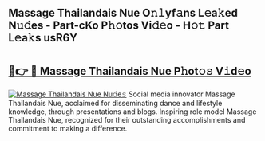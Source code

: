 ## Massage Thailandais Nue O𝚗𝚕yf𝚊ns L𝚎a𝚔ed N𝚞𝚍es - Part-cKo P𝚑𝚘tos Vi𝚍𝚎o - H𝚘𝚝 Part L𝚎a𝚔s usR6Y

# <h2><a href="http://kf5xhci.oniu.top/?m=Massage+Thailandais+Nue">🔗👉 🔴 Massage Thailandais Nue P𝚑ot𝚘𝚜 V𝚒d𝚎o</a></h2>

[![Massage Thailandais Nue Nu𝚍e𝚜](https://i.imgur.com/0qMVB7G.gif)](http://kf5xhci.oniu.top/?m=Massage+Thailandais+Nue)
Social media innovator Massage Thailandais Nue, acclaimed for disseminating dance and lifestyle knowledge, through presentations and blogs. Inspiring role model Massage Thailandais Nue, recognized for their outstanding accomplishments and commitment to making a difference.  
